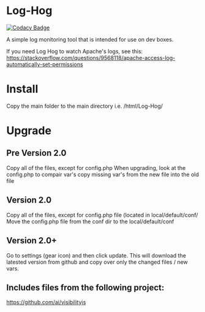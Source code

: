 # Log-Hog

[![Codacy Badge](https://api.codacy.com/project/badge/Grade/33c02c41a5d348559469717895379db1)](https://www.codacy.com/app/matthew.reishman/Log-Hog?utm_source=github.com&utm_medium=referral&utm_content=mreishman/Log-Hog&utm_campaign=badger)

A simple log monitoring tool that is intended for use on dev boxes.

If you need Log Hog to watch Apache's logs, see this: https://stackoverflow.com/questions/9568118/apache-access-log-automatically-set-permissions

# Install

Copy the main folder to the main directory
i.e. /html/Log-Hog/

# Upgrade

## Pre Version 2.0

Copy all of the files, except for config.php
When upgrading, look at the config.php to compair var's 
copy missing var's from the new file into the old file

## Version 2.0

Copy all of the files, except for config.php file (located in local/default/conf/
Move the config.php file from the conf dir to the local/default/conf

## Version 2.0+

Go to settings (gear icon) and then click update.
This will download the latested version from github and copy over only the changed files / new vars.


## Includes files from the following project:

https://github.com/ai/visibilityjs  
